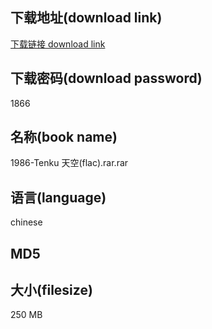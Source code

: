 ## 下载地址(download link)
[下载链接 download link](https://voluble-croquembouche-d321dc.netlify.app/?s=1986-Tenku+%E5%A4%A9%E7%A9%BA%28flac%29.rar)

## 下载密码(download password)
1866

## 名称(book name)
1986-Tenku 天空(flac).rar.rar

## 语言(language)
chinese

## MD5


## 大小(filesize)
250 MB
